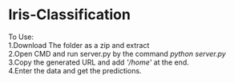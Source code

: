 # Iris-Classification
To Use:<br>
1.Download The folder as a zip and extract<br>
2.Open CMD and run server.py by the command <i>python server.py</i><br>
3.Copy the generated URL and add <i>'/home'</i> at the end.<br>
4.Enter the data and get the predictions.
